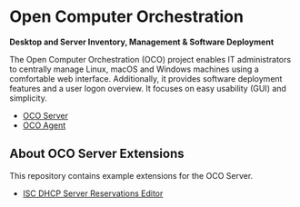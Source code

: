 # Open Computer Orchestration
**Desktop and Server Inventory, Management & Software Deployment**

The Open Computer Orchestration (OCO) project enables IT administrators to centrally manage Linux, macOS and Windows machines using a comfortable web interface. Additionally, it provides software deployment features and a user logon overview. It focuses on easy usability (GUI) and simplicity.

- [OCO Server](https://github.com/schorschii/oco-server)
- [OCO Agent](https://github.com/schorschii/oco-agent)

## About OCO Server Extensions
This repository contains example extensions for the OCO Server.

- [ISC DHCP Server Reservations Editor](isc-dhcp-reservations)
